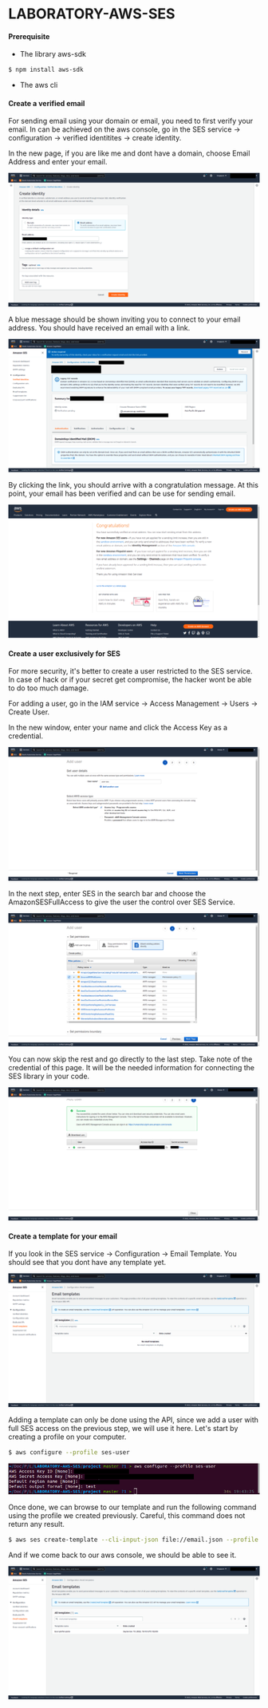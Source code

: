 # LABORATORY-AWS-SES

#### Prerequisite

- The library aws-sdk

```bash
$ npm install aws-sdk
```

- The aws cli

#### Create a verified email

For sending email using your domain or email, you need to first verify your email. In can be achieved on the aws console, go in the SES service -> configuration -> verified identitites -> create identity.

In the new page, if you are like me and dont have a domain, choose Email Address and enter your email.

![./documentation/1.png](./documentation/1.png)

A blue message should be shown inviting you to connect to your email address. You should have received an email with a link.

![./documentation/2.png](./documentation/2.png)

By clicking the link, you should arrive with a congratulation message. At this point, your email has been verified and can be use for sending email.

![./documentation/3.png](./documentation/3.png)

#### Create a user exclusively for SES

For more security, it's better to create a user restricted to the SES service. In case of hack or if your secret get compromise, the hacker wont be able to do too much damage.

For adding a user, go in the IAM service -> Access Management -> Users -> Create User.

In the new window, enter your name and click the Access Key as a credential.

![./documentation/4.png](./documentation/4.png)

In the next step, enter SES in the search bar and choose the AmazonSESFullAccess to give the user the control over SES Service.

![./documentation/5.png](./documentation/5.png)

You can now skip the rest and go directly to the last step. Take note of the credential of this page. It will be the needed information for connecting the SES library in your code.

![./documentation/6.png](./documentation/6.png)

#### Create a template for your email

If you look in the SES service -> Configuration -> Email Template. You should see that you dont have any template yet.

![./documentation/7.png](./documentation/7.png)

Adding a template can only be done using the API, since we add a user with full SES access on the previous step, we will use it here. Let's start by creating a profile on your computer.

```bash
$ aws configure --profile ses-user
```

![./documentation/8.png](./documentation/8.png)

Once done, we can browse to our template and run the following command using the profile we created previously. Careful, this command does not return any result.

```bash
$ aws ses create-template --cli-input-json file://email.json --profile ses-user
```

And if we come back to our aws console, we should be able to see it.

![./documentation/9.png](./documentation/9.png)


